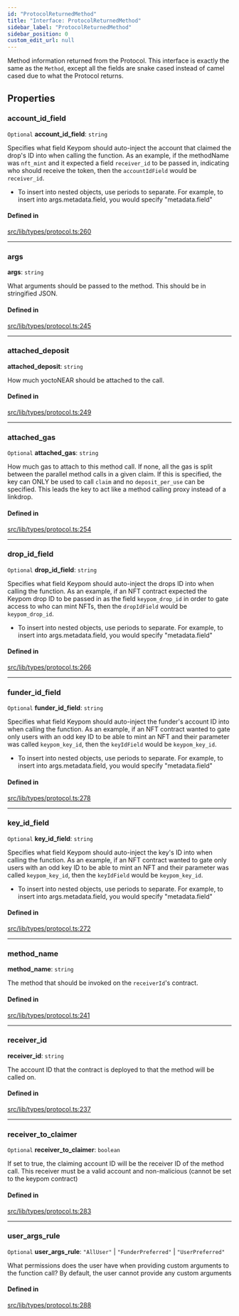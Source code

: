 ```yaml
---
id: "ProtocolReturnedMethod"
title: "Interface: ProtocolReturnedMethod"
sidebar_label: "ProtocolReturnedMethod"
sidebar_position: 0
custom_edit_url: null
---
```


Method information returned from the Protocol. This interface is exactly the same as the `Method`, except all the fields are
snake cased instead of camel cased due to what the Protocol returns.

## Properties

### account\_id\_field

 `Optional` **account\_id\_field**: `string`

Specifies what field Keypom should auto-inject the account that claimed the drop's ID into when calling the function.
As an example, if the methodName was `nft_mint` and it expected a field `receiver_id` to be passed in, indicating who should receive the token, then the `accountIdField` would be `receiver_id`.
   * To insert into nested objects, use periods to separate. For example, to insert into args.metadata.field, you would specify "metadata.field"

#### Defined in

[src/lib/types/protocol.ts:260](https://github.com/keypom/keypom-js/blob/44ee5c18/src/lib/types/protocol.ts#L260)

___

### args

 **args**: `string`

What arguments should be passed to the method. This should be in stringified JSON.

#### Defined in

[src/lib/types/protocol.ts:245](https://github.com/keypom/keypom-js/blob/44ee5c18/src/lib/types/protocol.ts#L245)

___

### attached\_deposit

 **attached\_deposit**: `string`

How much yoctoNEAR should be attached to the call.

#### Defined in

[src/lib/types/protocol.ts:249](https://github.com/keypom/keypom-js/blob/44ee5c18/src/lib/types/protocol.ts#L249)

___

### attached\_gas

 `Optional` **attached\_gas**: `string`

How much gas to attach to this method call. If none, all the gas is split between the parallel method calls in a given claim.
If this is specified, the key can ONLY be used to call `claim` and no `deposit_per_use` can be specified. This leads the key to act like a method calling proxy instead of a linkdrop.

#### Defined in

[src/lib/types/protocol.ts:254](https://github.com/keypom/keypom-js/blob/44ee5c18/src/lib/types/protocol.ts#L254)

___

### drop\_id\_field

 `Optional` **drop\_id\_field**: `string`

Specifies what field Keypom should auto-inject the drops ID into when calling the function.
As an example, if an NFT contract expected the Keypom drop ID to be passed in as the field `keypom_drop_id` in order to gate access to who can mint NFTs, then the `dropIdField` would be `keypom_drop_id`.
   * To insert into nested objects, use periods to separate. For example, to insert into args.metadata.field, you would specify "metadata.field"

#### Defined in

[src/lib/types/protocol.ts:266](https://github.com/keypom/keypom-js/blob/44ee5c18/src/lib/types/protocol.ts#L266)

___

### funder\_id\_field

 `Optional` **funder\_id\_field**: `string`

Specifies what field Keypom should auto-inject the funder's account ID into when calling the function.
As an example, if an NFT contract wanted to gate only users with an odd key ID to be able to mint an NFT and their parameter was called `keypom_key_id`, then the `keyIdField` would be `keypom_key_id`.
   * To insert into nested objects, use periods to separate. For example, to insert into args.metadata.field, you would specify "metadata.field"

#### Defined in

[src/lib/types/protocol.ts:278](https://github.com/keypom/keypom-js/blob/44ee5c18/src/lib/types/protocol.ts#L278)

___

### key\_id\_field

 `Optional` **key\_id\_field**: `string`

Specifies what field Keypom should auto-inject the key's ID into when calling the function.
As an example, if an NFT contract wanted to gate only users with an odd key ID to be able to mint an NFT and their parameter was called `keypom_key_id`, then the `keyIdField` would be `keypom_key_id`.
   * To insert into nested objects, use periods to separate. For example, to insert into args.metadata.field, you would specify "metadata.field"

#### Defined in

[src/lib/types/protocol.ts:272](https://github.com/keypom/keypom-js/blob/44ee5c18/src/lib/types/protocol.ts#L272)

___

### method\_name

 **method\_name**: `string`

The method that should be invoked on the `receiverId`'s contract.

#### Defined in

[src/lib/types/protocol.ts:241](https://github.com/keypom/keypom-js/blob/44ee5c18/src/lib/types/protocol.ts#L241)

___

### receiver\_id

 **receiver\_id**: `string`

The account ID that the contract is deployed to that the method will be called on.

#### Defined in

[src/lib/types/protocol.ts:237](https://github.com/keypom/keypom-js/blob/44ee5c18/src/lib/types/protocol.ts#L237)

___

### receiver\_to\_claimer

 `Optional` **receiver\_to\_claimer**: `boolean`

If set to true, the claiming account ID will be the receiver ID of the method call.
This receiver must be a valid account and non-malicious (cannot be set to the keypom contract)

#### Defined in

[src/lib/types/protocol.ts:283](https://github.com/keypom/keypom-js/blob/44ee5c18/src/lib/types/protocol.ts#L283)

___

### user\_args\_rule

 `Optional` **user\_args\_rule**: ``"AllUser"`` \| ``"FunderPreferred"`` \| ``"UserPreferred"``

What permissions does the user have when providing custom arguments to the function call?
By default, the user cannot provide any custom arguments

#### Defined in

[src/lib/types/protocol.ts:288](https://github.com/keypom/keypom-js/blob/44ee5c18/src/lib/types/protocol.ts#L288)
